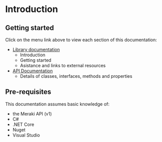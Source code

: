# Introduction

## Getting started

Click on the menu link above to view each section of this documentation:

* [Library documentation](introduction.md)
	- Introduction
	- Getting started
	- Asistance and links to external resources
* [API Documentation](~/api/Meraki.Api.html)
	- Details of classes, interfaces, methods and properties

## Pre-requisites

This documentation assumes basic knowledge of:
* the Meraki API (v1)
* C#
* .NET Core
* Nuget
* Visual Studio
